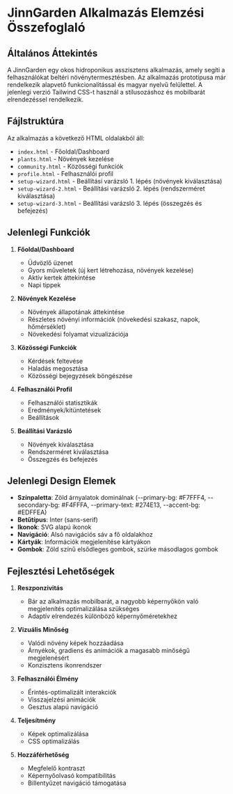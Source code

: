 # JinnGarden Alkalmazás Elemzési Összefoglaló

## Általános Áttekintés

A JinnGarden egy okos hidroponikus asszisztens alkalmazás, amely segíti a felhasználókat beltéri növénytermesztésben. Az alkalmazás prototípusa már rendelkezik alapvető funkcionalitással és magyar nyelvű felülettel. A jelenlegi verzió Tailwind CSS-t használ a stílusozáshoz és mobilbarát elrendezéssel rendelkezik.

## Fájlstruktúra

Az alkalmazás a következő HTML oldalakból áll:
- `index.html` - Főoldal/Dashboard
- `plants.html` - Növények kezelése
- `community.html` - Közösségi funkciók
- `profile.html` - Felhasználói profil
- `setup-wizard.html` - Beállítási varázsló 1. lépés (növények kiválasztása)
- `setup-wizard-2.html` - Beállítási varázsló 2. lépés (rendszerméret kiválasztása)
- `setup-wizard-3.html` - Beállítási varázsló 3. lépés (összegzés és befejezés)

## Jelenlegi Funkciók

1. **Főoldal/Dashboard**
   - Üdvözlő üzenet
   - Gyors műveletek (új kert létrehozása, növények kezelése)
   - Aktív kertek áttekintése
   - Napi tippek

2. **Növények Kezelése**
   - Növények állapotának áttekintése
   - Részletes növényi információk (növekedési szakasz, napok, hőmérséklet)
   - Növekedési folyamat vizualizációja

3. **Közösségi Funkciók**
   - Kérdések feltevése
   - Haladás megosztása
   - Közösségi bejegyzések böngészése

4. **Felhasználói Profil**
   - Felhasználói statisztikák
   - Eredmények/kitüntetések
   - Beállítások

5. **Beállítási Varázsló**
   - Növények kiválasztása
   - Rendszerméret kiválasztása
   - Összegzés és befejezés

## Jelenlegi Design Elemek

- **Színpaletta**: Zöld árnyalatok dominálnak (--primary-bg: #F7FFF4, --secondary-bg: #F4FFFA, --primary-text: #274E13, --accent-bg: #EDFFEA)
- **Betűtípus**: Inter (sans-serif)
- **Ikonok**: SVG alapú ikonok
- **Navigáció**: Alsó navigációs sáv a fő oldalakhoz
- **Kártyák**: Információk megjelenítése kártyákon
- **Gombok**: Zöld színű elsődleges gombok, szürke másodlagos gombok

## Fejlesztési Lehetőségek

1. **Reszponzivitás**
   - Bár az alkalmazás mobilbarát, a nagyobb képernyőkön való megjelenítés optimalizálása szükséges
   - Adaptív elrendezés különböző képernyőméretekhez

2. **Vizuális Minőség**
   - Valódi növény képek hozzáadása
   - Árnyékok, gradiens és animációk a magasabb minőségű megjelenésért
   - Konzisztens ikonrendszer

3. **Felhasználói Élmény**
   - Érintés-optimalizált interakciók
   - Visszajelzési animációk
   - Gesztus alapú navigáció

4. **Teljesítmény**
   - Képek optimalizálása
   - CSS optimalizálás

5. **Hozzáférhetőség**
   - Megfelelő kontraszt
   - Képernyőolvasó kompatibilitás
   - Billentyűzet navigáció támogatása
